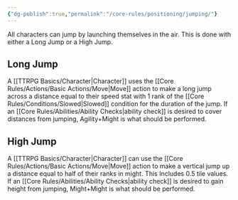 ```yaml
---
{"dg-publish":true,"permalink":"/core-rules/positioning/jumping/"}
---
```


All characters can jump by launching themselves in the air. This is done with either a Long Jump or a High Jump.

## Long Jump
A [[TTRPG Basics/Character\|Character]] uses the [[Core Rules/Actions/Basic Actions/Move\|Move]] action to make a long jump across a distance equal to their speed stat with 1 rank of the [[Core Rules/Conditions/Slowed\|Slowed]] condition for the duration of the jump. If an [[Core Rules/Abilities/Ability Checks\|ability check]] is desired to cover distances from jumping, Agility+Might is what should be performed.

## High Jump
A [[TTRPG Basics/Character\|Character]] can use the [[Core Rules/Actions/Basic Actions/Move\|Move]] action to make a vertical jump up a distance equal to half of their ranks in might. This Includes 0.5 tile values. If an [[Core Rules/Abilities/Ability Checks\|ability check]] is desired to gain height from jumping, Might+Might is what should be performed.